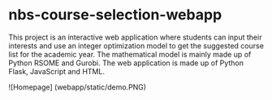 ﻿# nbs-course-selection-webapp
This project is an interactive web application where students can input their interests and use an integer optimization model to get the suggested course list for the academic year. The mathematical model is mainly made up of Python RSOME and Gurobi. The web application is made up of Python Flask, JavaScript and HTML.

![Homepage] (webapp/static/demo.PNG)
 
 
